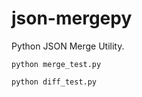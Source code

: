 json-mergepy
==========

Python JSON Merge Utility.

    python merge_test.py

    python diff_test.py